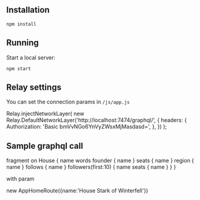 ## Installation

```
npm install
```

## Running

Start a local server:

```
npm start
```

## Relay settings

You can set the connection params in `/js/app.js`

Relay.injectNetworkLayer(
  new Relay.DefaultNetworkLayer('http://localhost:7474/graphql/', {
    headers: {
      Authorization: 'Basic bmVvNGo6YnVyZWsxMjMasdasd=',
    },
  })
);


## Sample graphql call

 fragment on House {
            name
            words
            founder {
              name
            }
            seats {
              name
            }
            region {
              name
            }
            follows {
              name
            }
            followers(first:10) {
              name
              seats { name }
            }
      }

with param

new AppHomeRoute({name:'House Stark of Winterfell'})